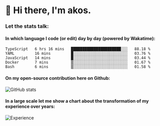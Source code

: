 # 👋 Hi there, I'm akos. 


### Let the stats talk:


#### In which language I code (or edit) day by day (powered by Wakatime): 

<!--START_SECTION:waka-->
```text
TypeScript   6 hrs 16 mins   ██████████████████████░░░   88.18 % 
YAML         16 mins         █░░░░░░░░░░░░░░░░░░░░░░░░   03.76 % 
JavaScript   14 mins         █░░░░░░░░░░░░░░░░░░░░░░░░   03.44 % 
Docker       7 mins          ▒░░░░░░░░░░░░░░░░░░░░░░░░   01.67 % 
Bash         6 mins          ▒░░░░░░░░░░░░░░░░░░░░░░░░   01.58 % 
```
<!--END_SECTION:waka-->

#### On my open-source contribution here on Github:
 
![GitHub stats](https://github-readme-stats.vercel.app/api?username=akosbalasko)

#### In a large scale let me show a chart about the transformation of my experience over years:   

![Experience](https://cr-skills-chart-widget.azurewebsites.net/api/api?username=akosbalasko)
